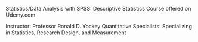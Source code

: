 Statistics/Data Analysis with SPSS: Descriptive Statistics
Course offered on Udemy.com

Instructor: Professor Ronald D. Yockey
Quantitative Specialists: Specializing in Statistics, Research Design, and Measurement
